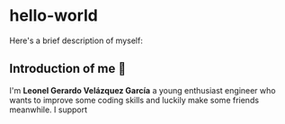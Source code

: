 # hello-world
Here's a brief description of myself:  
## Introduction of me :slightly_smiling_face:
I'm **Leonel Gerardo Velázquez García** a young enthusiast engineer who wants to improve some coding skills and luckily make some friends meanwhile. 
I support 
